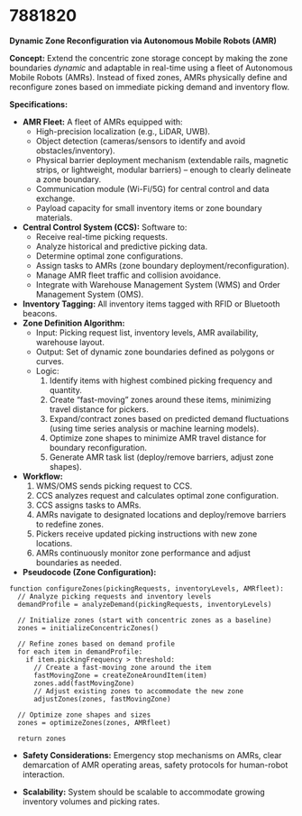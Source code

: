 # 7881820

**Dynamic Zone Reconfiguration via Autonomous Mobile Robots (AMR)**

**Concept:** Extend the concentric zone storage concept by making the zone boundaries *dynamic* and adaptable in real-time using a fleet of Autonomous Mobile Robots (AMRs). Instead of fixed zones, AMRs physically define and reconfigure zones based on immediate picking demand and inventory flow.

**Specifications:**

*   **AMR Fleet:** A fleet of AMRs equipped with:
    *   High-precision localization (e.g., LiDAR, UWB).
    *   Object detection (cameras/sensors to identify and avoid obstacles/inventory).
    *   Physical barrier deployment mechanism (extendable rails, magnetic strips, or lightweight, modular barriers) – enough to clearly delineate a zone boundary.
    *   Communication module (Wi-Fi/5G) for central control and data exchange.
    *   Payload capacity for small inventory items or zone boundary materials.
*   **Central Control System (CCS):** Software to:
    *   Receive real-time picking requests.
    *   Analyze historical and predictive picking data.
    *   Determine optimal zone configurations.
    *   Assign tasks to AMRs (zone boundary deployment/reconfiguration).
    *   Manage AMR fleet traffic and collision avoidance.
    *   Integrate with Warehouse Management System (WMS) and Order Management System (OMS).
*   **Inventory Tagging:** All inventory items tagged with RFID or Bluetooth beacons.
*   **Zone Definition Algorithm:**
    *   Input: Picking request list, inventory levels, AMR availability, warehouse layout.
    *   Output: Set of dynamic zone boundaries defined as polygons or curves.
    *   Logic:
        1.  Identify items with highest combined picking frequency and quantity.
        2.  Create “fast-moving” zones around these items, minimizing travel distance for pickers.
        3.  Expand/contract zones based on predicted demand fluctuations (using time series analysis or machine learning models).
        4.  Optimize zone shapes to minimize AMR travel distance for boundary reconfiguration.
        5.  Generate AMR task list (deploy/remove barriers, adjust zone shapes).
*   **Workflow:**
    1.  WMS/OMS sends picking request to CCS.
    2.  CCS analyzes request and calculates optimal zone configuration.
    3.  CCS assigns tasks to AMRs.
    4.  AMRs navigate to designated locations and deploy/remove barriers to redefine zones.
    5.  Pickers receive updated picking instructions with new zone locations.
    6.  AMRs continuously monitor zone performance and adjust boundaries as needed.
*   **Pseudocode (Zone Configuration):**

```
function configureZones(pickingRequests, inventoryLevels, AMRfleet):
  // Analyze picking requests and inventory levels
  demandProfile = analyzeDemand(pickingRequests, inventoryLevels)

  // Initialize zones (start with concentric zones as a baseline)
  zones = initializeConcentricZones()

  // Refine zones based on demand profile
  for each item in demandProfile:
    if item.pickingFrequency > threshold:
      // Create a fast-moving zone around the item
      fastMovingZone = createZoneAroundItem(item)
      zones.add(fastMovingZone)
      // Adjust existing zones to accommodate the new zone
      adjustZones(zones, fastMovingZone)

  // Optimize zone shapes and sizes
  zones = optimizeZones(zones, AMRfleet)

  return zones
```

*   **Safety Considerations:** Emergency stop mechanisms on AMRs, clear demarcation of AMR operating areas, safety protocols for human-robot interaction.

*   **Scalability:** System should be scalable to accommodate growing inventory volumes and picking rates.